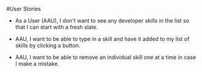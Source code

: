 #User Stories

- As a User (AAU), I don't want to see any developer skills in the list so that I can start with a fresh slate.

- AAU, I want to be able to type in a skill and have it added to my list of skills by clicking a button.

- AAU, I want to be able to remove an individual skill one at a time in case I make a mistake.